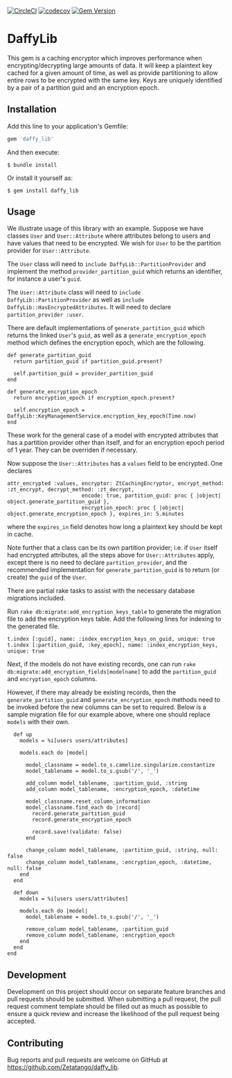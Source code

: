 [![CircleCI](https://circleci.com/gh/Zetatango/daffy_lib.svg?style=svg)](https://circleci.com/gh/Zetatango/daffy_lib) [![codecov](https://codecov.io/gh/Zetatango/daffy_lib/branch/master/graph/badge.svg?token=WxED9350q4)](https://codecov.io/gh/Zetatango/daffy_lib) [![Gem Version](https://badge.fury.io/rb/daffy_lib.svg)](https://badge.fury.io/rb/daffy_lib) 
# DaffyLib

This gem is a caching encryptor which improves performance when encrypting/decrypting large amounts of data.  It will keep a plaintext key cached for a given amount of time, as well as provide partitioning to allow entire rows to be encrypted with the same key.  Keys are uniquely identified by a pair of a partition guid and an encryption epoch.

## Installation

Add this line to your application's Gemfile:

```ruby
gem 'daffy_lib'
```

And then execute:

    $ bundle install

Or install it yourself as:

    $ gem install daffy_lib

## Usage

We illustrate usage of this library with an example.  Suppose we have classes `User` and `User::Attribute` where attributes belong to users and have values that need to be encrypted.  We wish for `User` to be the partition provider for `User::Attribute`.

The `User` class will need to `include DaffyLib::PartitionProvider` and implement the method `provider_partition_guid` which returns an identifier, for instance a user's `guid`.

The `User::Attribute` class will need to `include DaffyLib::PartitionProvider` as well as `include DaffyLib::HasEncryptedAttributes`.  It will need to declare `partition_provider :user`.  

There are default implementations of `generate_partition_guid` which returns the linked `User`'s `guid`, as well as a `generate_encryption_epoch` method which defines the encryption epoch, which are the following.

  ```
  def generate_partition_guid
    return partition_guid if partition_guid.present?

    self.partition_guid = provider_partition_guid
  end

  def generate_encryption_epoch
    return encryption_epoch if encryption_epoch.present?

    self.encryption_epoch = DaffyLib::KeyManagementService.encryption_key_epoch(Time.now)
  end
  ```
  
These work for the general case of a model with encrypted attributes that has a partition provider other than itself, and for an encryption epoch period of 1 year.  They can be overriden if necessary.

Now suppose the `User::Attributes` has a `values` field to be encrypted.  One declares

```
attr_encrypted :values, encryptor: ZtCachingEncryptor, encrypt_method: :zt_encrypt, decrypt_method: :zt_decrypt,
                        encode: true, partition_guid: proc { |object| object.generate_partition_guid },
                        encryption_epoch: proc { |object| object.generate_encryption_epoch }, expires_in: 5.minutes
```
                                         
where the `expires_in` field denotes how long a plaintext key should be kept in cache.

Note further that a class can be its own partition provider; i.e. if `User` itself had encrypted attributes, all the steps above for `User::Attributes` apply, except there is no need to declare `partition_provider`, and the recommended implementation for `generate_partition_guid` is to return (or create) the `guid` of the `User`.

There are partial rake tasks to assist with the necessary database migrations included.

Run `rake db:migrate:add_encryption_keys_table` to generate the migration file to add the encryption keys table.  Add the following lines for indexing to the generated file.

```
t.index [:guid], name: :index_encryption_keys_on_guid, unique: true
t.index [:partition_guid, :key_epoch], name: :index_encryption_keys, unique: true

```
Next, if the models do not have existing records, one can run `rake db:migrate:add_encryption_fields[modelname]` to add the `partition_guid` and `encryption_epoch` columns.

However, if there may already be existing records, then the `generate_partition_guid` and `generate_encryption_epoch` methods need to be invoked before the new columns can be set to required.  Below is a sample migration file for our example above, where one should replace `models` with their own.
```
  def up
    models = %i[users users/attributes]

    models.each do |model|

      model_classname = model.to_s.camelize.singularize.constantize
      model_tablename = model.to_s.gsub('/', '_')

      add_column model_tablename, :partition_guid, :string
      add_column model_tablename, :encryption_epoch, :datetime

      model_classname.reset_column_information
      model_classname.find_each do |record|
        record.generate_partition_guid
        record.generate_encryption_epoch

        record.save!(validate: false)
      end

      change_column model_tablename, :partition_guid, :string, null: false
      change_column model_tablename, :encryption_epoch, :datetime, null: false
    end
  end

  def down
    models = %i[users users/attributes]

    models.each do |model|
      model_tablename = model.to_s.gsub('/', '_')

      remove_column model_tablename, :partition_guid
      remove_column model_tablename, :encryption_epoch
    end
  end
end
```


## Development

Development on this project should occur on separate feature branches and pull requests should be submitted. When submitting a pull request, the pull request comment template should be filled out as much as possible to ensure a quick review and increase the likelihood of the pull request being accepted.

## Contributing

Bug reports and pull requests are welcome on GitHub at https://github.com/Zetatango/daffy_lib.

